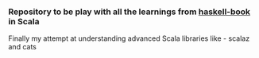 ### Repository to be play with all the learnings from [haskell-book](http://haskellbook.com/) in Scala

Finally my attempt at understanding advanced Scala libraries like - scalaz and cats